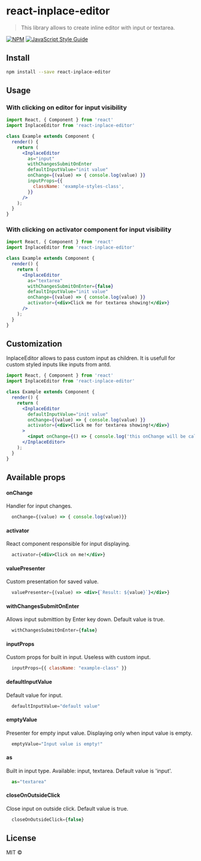 # react-inplace-editor

> This library allows to create inline editor with input or textarea.

[![NPM](https://img.shields.io/npm/v/react-inplace-editor.svg)](https://www.npmjs.com/package/react-inplace-editor) [![JavaScript Style Guide](https://img.shields.io/badge/code_style-standard-brightgreen.svg)](https://standardjs.com)

## Install

```bash
npm install --save react-inplace-editor
```

## Usage

### With clicking on editor for input visibility
```jsx
import React, { Component } from 'react'
import InplaceEditor from 'react-inplace-editor'

class Example extends Component {
  render() {
    return (
      <InplaceEditor
        as="input"
        withChangesSubmitOnEnter
        defaultInputValue="init value"
        onChange={(value) => { console.log(value) }}
        inputProps={{
          className: 'example-styles-class',
        }}
      />
    );
  }
}
```

### With clicking on activator component for input visibility
```jsx
import React, { Component } from 'react'
import InplaceEditor from 'react-inplace-editor'

class Example extends Component {
  render() {
    return (
      <InplaceEditor
        as="textarea"
        withChangesSubmitOnEnter={false}
        defaultInputValue="init value"
        onChange={(value) => { console.log(value) }}
        activator={<div>Click me for textarea showing!</div>}
      />
    );
  }
}
```

## Customization

InplaceEditor allows to pass custom input as children.
It is usefull for custom styled inputs like inputs from antd.

```jsx
import React, { Component } from 'react'
import InplaceEditor from 'react-inplace-editor'

class Example extends Component {
  render() {
    return (
      <InplaceEditor
        defaultInputValue="init value"
        onChange={(value) => { console.log(value) }}
        activator={<div>Click me for textarea showing!</div>}
      >
        <input onChange={() => { console.log('this onChange will be called too') }} />
      </InplaceEditor>
    );
  }
}
```

## Available props

#### onChange
Handler for input changes.

```jsx
  onChange={(value) => { console.log(value)}}
```

#### activator
React component responsible for input displaying.

```jsx
  activator={<div>Click on me!</div>}
```

#### valuePresenter
Custom presentation for saved value.

```jsx
  valuePresenter={(value) => <div>{`Result: ${value}`}</div>}
```

#### withChangesSubmitOnEnter
Allows input submittion by Enter key down. Default value is true.

```jsx
  withChangesSubmitOnEnter={false}
```

#### inputProps
Custom props for built in input. Useless with custom input.

```jsx
  inputProps={{ className: "example-class" }}
```

#### defaultInputValue
Default value for input.

```jsx
  defaultInputValue="default value"
```

#### emptyValue
Presenter for empty input value. Displaying only when input value is empty.

```jsx
  emptyValue="Input value is empty!"
```

#### as
Built in input type. Available: input, textarea. Default value is 'input'.

```jsx
  as="textarea"
```

#### closeOnOutsideClick
Close input on outside click. Default value is true.

```jsx
  closeOnOutsideClick={false}
```
## License

MIT © [](https://github.com/)
